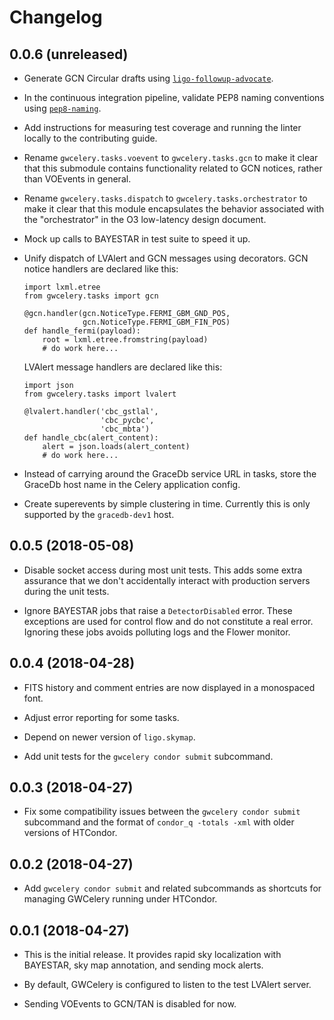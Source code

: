 # Changelog

## 0.0.6 (unreleased)

-   Generate GCN Circular drafts using
    [``ligo-followup-advocate``](https://git.ligo.org/emfollow/ligo-followup-advocate).

-   In the continuous integration pipeline, validate PEP8 naming conventions
    using [``pep8-naming``](https://pypi.org/project/pep8-naming/).

-   Add instructions for measuring test coverage and running the linter locally
    to the contributing guide.

-   Rename `gwcelery.tasks.voevent` to `gwcelery.tasks.gcn` to make it clear
    that this submodule contains functionality related to GCN notices,
    rather than VOEvents in general.

-   Rename `gwcelery.tasks.dispatch` to `gwcelery.tasks.orchestrator` to make
    it clear that this module encapsulates the behavior associated with the
    "orchestrator" in the O3 low-latency design document.

-   Mock up calls to BAYESTAR in test suite to speed it up.

-   Unify dispatch of LVAlert and GCN messages using decorators.
    GCN notice handlers are declared like this:

        import lxml.etree
        from gwcelery.tasks import gcn

        @gcn.handler(gcn.NoticeType.FERMI_GBM_GND_POS,
                     gcn.NoticeType.FERMI_GBM_FIN_POS)
        def handle_fermi(payload):
            root = lxml.etree.fromstring(payload)
            # do work here...

    LVAlert message handlers are declared like this:

        import json
        from gwcelery.tasks import lvalert

        @lvalert.handler('cbc_gstlal',
                         'cbc_pycbc',
                         'cbc_mbta')
        def handle_cbc(alert_content):
            alert = json.loads(alert_content)
            # do work here...

-   Instead of carrying around the GraceDb service URL in tasks, store the
    GraceDb host name in the Celery application config.

-   Create superevents by simple clustering in time. Currently this is only
    supported by the `gracedb-dev1` host.

## 0.0.5 (2018-05-08)

-   Disable socket access during most unit tests. This adds some extra assurance
    that we don't accidentally interact with production servers during the unit
    tests.

-   Ignore BAYESTAR jobs that raise a ``DetectorDisabled`` error. These
    exceptions are used for control flow and do not constitute a real error.
    Ignoring these jobs avoids polluting logs and the Flower monitor.

## 0.0.4 (2018-04-28)

-   FITS history and comment entries are now displayed in a monospaced font.

-   Adjust error reporting for some tasks.

-   Depend on newer version of ``ligo.skymap``.

-   Add unit tests for the ``gwcelery condor submit`` subcommand.

## 0.0.3 (2018-04-27)

-   Fix some compatibility issues between the ``gwcelery condor submit``
    subcommand and the format of ``condor_q -totals -xml`` with older versions
    of HTCondor.

## 0.0.2 (2018-04-27)

-   Add `gwcelery condor submit` and related subcommands as shortcuts for
    managing GWCelery running under HTCondor.

## 0.0.1 (2018-04-27)

-   This is the initial release. It provides rapid sky localization with
    BAYESTAR, sky map annotation, and sending mock alerts.

-   By default, GWCelery is configured to listen to the test LVAlert server.

-   Sending VOEvents to GCN/TAN is disabled for now.
